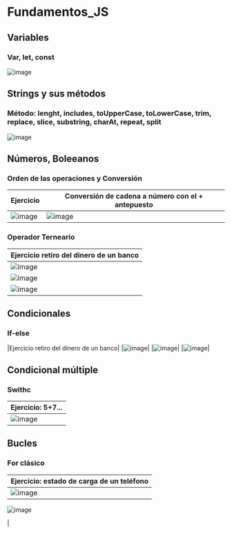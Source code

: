 # Fundamentos_JS
## Variables
### Var, let, const
![image](https://github.com/brittanypallasco2003/Fundamentos_JS/assets/117743650/72b8aef8-caf0-48fb-b519-c25e9d8a4c01)
## Strings y sus métodos
### Método: lenght, includes, toUpperCase, toLowerCase, trim, replace, slice, substring, charAt, repeat, split
![image](https://github.com/brittanypallasco2003/Fundamentos_JS/assets/117743650/d8d83730-8ac8-4aae-b8aa-7adc9324493b)

## Números, Boleeanos
### Orden de las operaciones y Conversión
|Ejercicio|Conversión de cadena a número con el + antepuesto|
|-|-|
|![image](https://github.com/brittanypallasco2003/Fundamentos_JS/assets/117743650/0200cf77-3d9e-4744-9bb6-3537d87f102a)|![image](https://github.com/brittanypallasco2003/Fundamentos_JS/assets/117743650/09df2673-cace-4c53-8ea3-043d38618086)|

### Operador Terneario
|Ejercicio retiro del dinero de un banco|
|-|
|![image](https://github.com/brittanypallasco2003/Fundamentos_JS/assets/117743650/215a0b19-fc15-4080-986a-2d53625c8c2b)|
|![image](https://github.com/brittanypallasco2003/Fundamentos_JS/assets/117743650/a50ee5ea-844a-4f59-98e0-363ba7540208)|
|![image](https://github.com/brittanypallasco2003/Fundamentos_JS/assets/117743650/fb1274cb-468b-4c9b-85e0-4ccf57523eef)|




## Condicionales
### If-else
|Ejercicio retiro del dinero de un banco|
|![image](https://github.com/brittanypallasco2003/Fundamentos_JS/assets/117743650/215a0b19-fc15-4080-986a-2d53625c8c2b)|
|![image](https://github.com/brittanypallasco2003/Fundamentos_JS/assets/117743650/0fb58eda-fb5a-4428-b515-c45b5ea41bab)|
|![image](https://github.com/brittanypallasco2003/Fundamentos_JS/assets/117743650/4f7ec3f5-58d0-4a5d-bd5e-20f7143d2e38)|

## Condicional múltiple
### Swithc
|Ejercicio: 5+7...|
|-|
|![image](https://github.com/brittanypallasco2003/Fundamentos_JS/assets/117743650/1a348bef-d85f-41a1-8bbb-eff6ce26b742)|

## Bucles
### For clásico
|Ejercicio: estado de carga de un teléfono|
|-|
|![image](https://github.com/brittanypallasco2003/Fundamentos_JS/assets/117743650/d49d983d-619a-44a9-bdd5-d2b9450c0711)
![image](https://github.com/brittanypallasco2003/Fundamentos_JS/assets/117743650/38ce5b33-d7cb-44c7-ad6c-c66f0c08609c)

|







